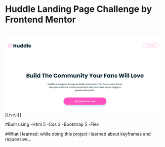 
<h1>Huddle Landing Page Challenge by Frontend Mentor</h1>
<br>
<img src = "https://github.com/D-pak24/Frontend-Mentor-Huddle-landing-page/blob/3fd70321128e3925ccae4b146d5675bbc8667dd7/images/huddle-project-preview.png">
[Live]:[]

#Built using 
-Html 5
-Css 3
-Bootstrap 5
-Flex

#What i learned:
while doing this project i learned about keyframes and responsive...
